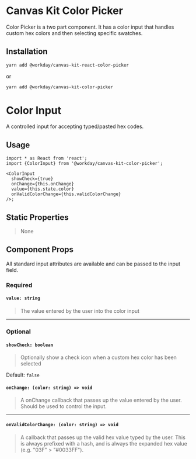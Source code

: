 # Canvas Kit Color Picker

Color Picker is a two part component. It has a color input that handles custom hex colors and then
selecting specific swatches.

## Installation

```sh
yarn add @workday/canvas-kit-react-color-picker
```

or

```sh
yarn add @workday/canvas-kit-color-picker
```

# Color Input

A controlled input for accepting typed/pasted hex codes.

## Usage

```tsx
import * as React from 'react';
import {ColorInput} from '@workday/canvas-kit-color-picker';

<ColorInput
  showCheck={true}
  onChange={this.onChange}
  value={this.state.color}
  onValidColorChange={this.validColorChange}
/>;
```

## Static Properties

> None

## Component Props

All standard input attributes are available and can be passed to the input field.

### Required

#### `value: string`

> The value entered by the user into the color input

---

### Optional

#### `showCheck: boolean`

> Optionally show a check icon when a custom hex color has been selected

Default: `false`

#### `onChange: (color: string) => void`

> A onChange callback that passes up the value entered by the user. Should be used to control the
> input.

---

#### `onValidColorChange: (color: string) => void`

> A callback that passes up the valid hex value typed by the user. This is always prefixed with a
> hash, and is always the expanded hex value (e.g. "03F" > "#0033FF").
